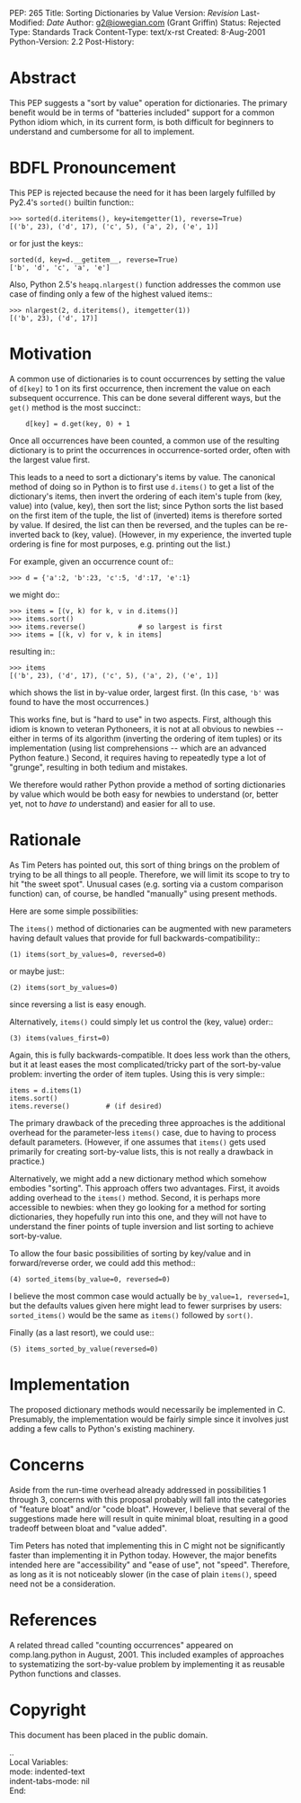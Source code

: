 PEP: 265
Title: Sorting Dictionaries by Value
Version: $Revision$
Last-Modified: $Date$
Author: g2@iowegian.com (Grant Griffin)
Status: Rejected
Type: Standards Track
Content-Type: text/x-rst
Created: 8-Aug-2001
Python-Version: 2.2
Post-History:


Abstract
========

This PEP suggests a "sort by value" operation for dictionaries.
The primary benefit would be in terms of "batteries included"
support for a common Python idiom which, in its current form, is
both difficult for beginners to understand and cumbersome for all
to implement.


BDFL Pronouncement
==================

This PEP is rejected because the need for it has been largely
fulfilled by Py2.4's ``sorted()`` builtin function::

    >>> sorted(d.iteritems(), key=itemgetter(1), reverse=True)
    [('b', 23), ('d', 17), ('c', 5), ('a', 2), ('e', 1)]

or for just the keys::

    sorted(d, key=d.__getitem__, reverse=True)
    ['b', 'd', 'c', 'a', 'e']

Also, Python 2.5's ``heapq.nlargest()`` function addresses the common use
case of finding only a few of the highest valued items::

    >>> nlargest(2, d.iteritems(), itemgetter(1))
    [('b', 23), ('d', 17)]


Motivation
==========

A common use of dictionaries is to count occurrences by setting
the value of ``d[key]`` to 1 on its first occurrence, then increment
the value on each subsequent occurrence.  This can be done several
different ways, but the ``get()`` method is the most succinct::

        d[key] = d.get(key, 0) + 1

Once all occurrences have been counted, a common use of the
resulting dictionary is to print the occurrences in
occurrence-sorted order, often with the largest value first.

This leads to a need to sort a dictionary's items by value.  The
canonical method of doing so in Python is to first use ``d.items()``
to get a list of the dictionary's items, then invert the ordering
of each item's tuple from (key, value) into (value, key), then
sort the list; since Python sorts the list based on the first item
of the tuple, the list of (inverted) items is therefore sorted by
value.  If desired, the list can then be reversed, and the tuples
can be re-inverted back to (key, value).  (However, in my
experience, the inverted tuple ordering is fine for most purposes,
e.g. printing out the list.)

For example, given an occurrence count of::

    >>> d = {'a':2, 'b':23, 'c':5, 'd':17, 'e':1}

we might do::

    >>> items = [(v, k) for k, v in d.items()]
    >>> items.sort()
    >>> items.reverse()             # so largest is first
    >>> items = [(k, v) for v, k in items]

resulting in::

    >>> items
    [('b', 23), ('d', 17), ('c', 5), ('a', 2), ('e', 1)]

which shows the list in by-value order, largest first.  (In this
case, ``'b'`` was found to have the most occurrences.)

This works fine, but is "hard to use" in two aspects.  First,
although this idiom is known to veteran Pythoneers, it is not at
all obvious to newbies -- either in terms of its algorithm
(inverting the ordering of item tuples) or its implementation
(using list comprehensions -- which are an advanced Python
feature.)  Second, it requires having to repeatedly type a lot of
"grunge", resulting in both tedium and mistakes.

We therefore would rather Python provide a method of sorting
dictionaries by value which would be both easy for newbies to
understand (or, better yet, not to *have to* understand) and
easier for all to use.


Rationale
=========

As Tim Peters has pointed out, this sort of thing brings on the
problem of trying to be all things to all people.  Therefore, we
will limit its scope to try to hit "the sweet spot".  Unusual
cases (e.g. sorting via a custom comparison function) can, of
course, be handled "manually" using present methods.

Here are some simple possibilities:

The ``items()`` method of dictionaries can be augmented with new
parameters having default values that provide for full
backwards-compatibility::

    (1) items(sort_by_values=0, reversed=0)

or maybe just::

    (2) items(sort_by_values=0)

since reversing a list is easy enough.

Alternatively, ``items()`` could simply let us control the (key, value)
order::

    (3) items(values_first=0)

Again, this is fully backwards-compatible.  It does less work than
the others, but it at least eases the most complicated/tricky part
of the sort-by-value problem: inverting the order of item tuples.
Using this is very simple::

    items = d.items(1)
    items.sort()
    items.reverse()         # (if desired)

The primary drawback of the preceding three approaches is the
additional overhead for the parameter-less ``items()`` case, due to
having to process default parameters.  (However, if one assumes
that ``items()`` gets used primarily for creating sort-by-value lists,
this is not really a drawback in practice.)

Alternatively, we might add a new dictionary method which somehow
embodies "sorting".  This approach offers two advantages.  First,
it avoids adding overhead to the ``items()`` method.  Second, it is
perhaps more accessible to newbies: when they go looking for a
method for sorting dictionaries, they hopefully run into this one,
and they will not have to understand the finer points of tuple
inversion and list sorting to achieve sort-by-value.

To allow the four basic possibilities of sorting by key/value and in
forward/reverse order, we could add this method::

    (4) sorted_items(by_value=0, reversed=0)

I believe the most common case would actually be ``by_value=1,
reversed=1``, but the defaults values given here might lead to
fewer surprises by users: ``sorted_items()`` would be the same as
``items()`` followed by ``sort()``.

Finally (as a last resort), we could use::

    (5) items_sorted_by_value(reversed=0)


Implementation
==============

The proposed dictionary methods would necessarily be implemented
in C.  Presumably, the implementation would be fairly simple since
it involves just adding a few calls to Python's existing
machinery.


Concerns
========

Aside from the run-time overhead already addressed in
possibilities 1 through 3, concerns with this proposal probably
will fall into the categories of "feature bloat" and/or "code
bloat".  However, I believe that several of the suggestions made
here will result in quite minimal bloat, resulting in a good
tradeoff between bloat and "value added".

Tim Peters has noted that implementing this in C might not be
significantly faster than implementing it in Python today.
However, the major benefits intended here are "accessibility" and
"ease of use", not "speed".  Therefore, as long as it is not
noticeably slower (in the case of plain ``items()``, speed need not be
a consideration.


References
==========

A related thread called "counting occurrences" appeared on
comp.lang.python in August, 2001.  This included examples of
approaches to systematizing the sort-by-value problem by
implementing it as reusable Python functions and classes.


Copyright
=========

This document has been placed in the public domain.



..  
  Local Variables:  
  mode: indented-text  
  indent-tabs-mode: nil  
  End:  


